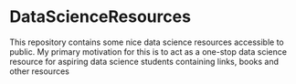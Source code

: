 # DataScienceResources
This repository contains some nice data science resources accessible to public. My primary motivation for this is to act as a one-stop data science resource for aspiring data science students containing links, books and other resources
